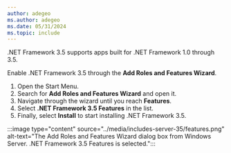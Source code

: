 ```yaml
---
author: adegeo
ms.author: adegeo
ms.date: 05/31/2024
ms.topic: include
---
```


.NET Framework 3.5 supports apps built for .NET Framework 1.0 through 3.5.

Enable .NET Framework 3.5 through the **Add Roles and Features Wizard**.

1. Open the Start Menu.
1. Search for **Add Roles and Features Wizard** and open it.
1. Navigate through the wizard until you reach **Features**.
1. Select **.NET Framework 3.5 Features** in the list.
1. Finally, select **Install** to start installing .NET Framework 3.5.

:::image type="content" source="../media/includes-server-35/features.png" alt-text="The Add Roles and Features Wizard dialog box from Windows Server. .NET Framework 3.5 Features is selected.":::
